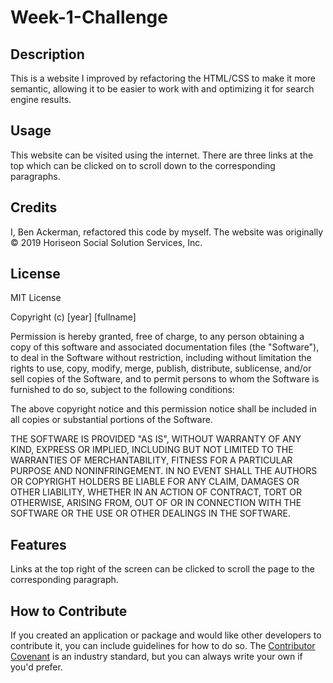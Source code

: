 # Week-1-Challenge

## Description

This is a website I improved by refactoring the HTML/CSS to make it more semantic, allowing it to be easier to work with and optimizing it for search engine results.

## Usage

This website can be visited using the internet. There are three links at the top which can be clicked on to scroll down to the corresponding paragraphs. 

## Credits

I, Ben Ackerman, refactored this code by myself. The website was originally © 2019 Horiseon Social Solution Services, Inc.

## License

MIT License

Copyright (c) [year] [fullname]

Permission is hereby granted, free of charge, to any person obtaining a copy
of this software and associated documentation files (the "Software"), to deal
in the Software without restriction, including without limitation the rights
to use, copy, modify, merge, publish, distribute, sublicense, and/or sell
copies of the Software, and to permit persons to whom the Software is
furnished to do so, subject to the following conditions:

The above copyright notice and this permission notice shall be included in all
copies or substantial portions of the Software.

THE SOFTWARE IS PROVIDED "AS IS", WITHOUT WARRANTY OF ANY KIND, EXPRESS OR
IMPLIED, INCLUDING BUT NOT LIMITED TO THE WARRANTIES OF MERCHANTABILITY,
FITNESS FOR A PARTICULAR PURPOSE AND NONINFRINGEMENT. IN NO EVENT SHALL THE
AUTHORS OR COPYRIGHT HOLDERS BE LIABLE FOR ANY CLAIM, DAMAGES OR OTHER
LIABILITY, WHETHER IN AN ACTION OF CONTRACT, TORT OR OTHERWISE, ARISING FROM,
OUT OF OR IN CONNECTION WITH THE SOFTWARE OR THE USE OR OTHER DEALINGS IN THE
SOFTWARE.

## Features

Links at the top right of the screen can be clicked to scroll the page to the corresponding paragraph. 

## How to Contribute

If you created an application or package and would like other developers to contribute it, you can include guidelines for how to do so. The [Contributor Covenant](https://www.contributor-covenant.org/) is an industry standard, but you can always write your own if you'd prefer.

